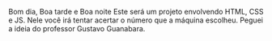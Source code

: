Bom dia, Boa tarde e Boa noite
Este será um projeto envolvendo HTML, CSS e JS. Nele você irá tentar acertar o número que a
máquina escolheu.
Peguei a ideia do professor Gustavo Guanabara.